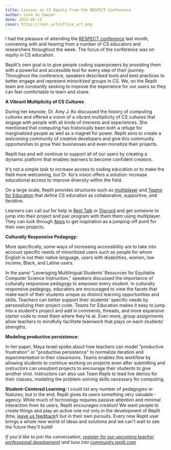 ```yaml
---
title: Lessons on CS Equity from the RESPECT Conference
author: Lena Vu Sawyer
date: 2021-06-11
cover: https://repl.art/office_art.png 
---
```

I had the pleasure of attending the [RESPECT conference](http://respect2021.stcbp.org/) last month, convening with and hearing from a number of CS educators and researchers throughout the week. The focus of the conference was on equity in CS education.

Replit's own goal is to give people coding superpowers by providing them with a powerful and accessible tool for every step of their journey. Throughout the conference, speakers described tools and best practices to better engage and represent minoritized groups in CS. We, on the Replit team are constantly seeking to improve the experience for our users so they can feel comfortable to learn and share.

**A Vibrant Multiplicity of CS Cultures**

During her keynote, Dr. Amy J. Ko discussed the history of computing cultures and offered a vision of a vibrant multiplicity of CS cultures that engage with people with all kinds of interests and experiences. She mentioned that computing has historically been both a refuge for marginalized people as well as a magnet for power. Replit aims to create a welcoming community of creative developers and give this community opportunities to grow their businesses and even monetize their projects.

Replit has and will continue to support all of our users by creating a dynamic platform that enables learners to become confident creators. 

It's not a simple task to increase access to coding education or to make the field more welcoming, but Dr. Ko's vision offers a solution: increase educational access to improve diversity within the field. 

On a large scale, Replit provides structures such as [multiplayer](https://replit.com/site/multiplayer) and [Teams for Education](https://replit.com/teams-for-education) that define CS education as collaborative, supportive, and iterative. 

Learners can call out for help in [Repl Talk](https://replit.com/talk/all) or [Discord](https://replit.com/discord) and get someone to jump into their project and pair program with them them using multiplayer. They can look through [Apps](https://replit.com/apps) to get inspiration as a jumping-off point for their own projects. 

**Culturally Responsive Pedagogy:** 

More specifically, some ways of increasing accessibility are to take into account specific needs of minoritized users such as people for whom English is not their native language, users with disabilities, women, low income, Black, and Latine users. 

In the panel "Leveraging Multilingual Students’ Resources for Equitable Computer Science Instruction," speakers discussed the importance of culturally responsive pedagogy to empower every student. In culturally responsive pedagogy, educators are encouraged to view the facets that make each of their students unique as distinct learning opportunities and skills. Teachers can better support their students' specific needs by personalizing their project code. Teams for Education makes it easy to jump into a student's project and add in comments, threads, and more expansive starter code to meet them where they're at. Even more, group assignments allow teachers to mindfully facilitate teamwork that plays on each students' strengths.

**Modeling productive persistence:** 

In her paper, Maya Israel spoke about how teachers can model "productive frustration" or "productive persistence" to normalize iteration and experimentation in their classrooms. Teams enables this workflow by allowing students to continue working on projects even after submitting and instructors can unsubmit projects to encourage their students to give another shot. Instructors can also use Team Repls to lead live demos for their classes, modeling the problem-solving skills necessary for computing. 

**Student-Centered Learning:** 
I could list any number of pedagogies or features, but in the end, Replit gives its users something very valuable - agency. While much of technology requires passive attention and minimal interaction from its users, Replit encourages creation! We want people to create things and play an active role not only in the development of Replit (btw, [leave us feedback](https://replit.canny.io/)!) but in their own pursuits. Every new Replit user brings a whole new world of ideas and solutions and we can't wait to see the future they'll build! 

*If you'd like to join the conversation, [register for our upcoming teacher professional development](https://www.eventbrite.com/e/replit-professional-development-project-based-learning-tickets-153561997067) and tune into [community.replit.com](https://community.replit.com/)*